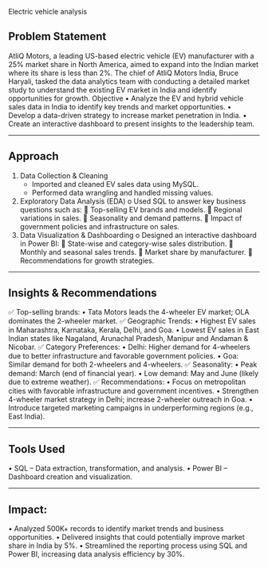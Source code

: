 Electric vehicle analysis

## Problem Statement
AtliQ Motors, a leading US-based electric vehicle (EV) manufacturer with a 25% market share in North America, aimed to expand into the Indian market where its share is less than 2%. The chief of AtliQ Motors India, Bruce Haryali, tasked the data analytics team with conducting a detailed market study to understand the existing EV market in India and identify opportunities for growth.
Objective
•	Analyze the EV and hybrid vehicle sales data in India to identify key trends and market opportunities.
•	Develop a data-driven strategy to increase market penetration in India.
•	Create an interactive dashboard to present insights to the leadership team.
________________________________________
## Approach
1.	Data Collection & Cleaning
	- Imported and cleaned EV sales data using MySQL.
	- Performed data wrangling and handled missing values.
2.	Exploratory Data Analysis (EDA)
o	Used SQL to answer key business questions such as: 
	Top-selling EV brands and models.
	Regional variations in sales.
	Seasonality and demand patterns.
	Impact of government policies and infrastructure on sales.
3.	Data Visualization & Dashboarding
o	Designed an interactive dashboard in Power BI: 
	State-wise and category-wise sales distribution.
	Monthly and seasonal sales trends.
	Market share by manufacturer.
	Recommendations for growth strategies.
________________________________________
## Insights & Recommendations
✅ Top-selling brands:
•	Tata Motors leads the 4-wheeler EV market; OLA dominates the 2-wheeler market.
✅ Geographic Trends:
•	Highest EV sales in Maharashtra, Karnataka, Kerala, Delhi, and Goa.
•	Lowest EV sales in East Indian states like Nagaland, Arunachal Pradesh, Manipur and Andaman & Nicobar.
✅ Category Preferences:
•	Delhi: Higher demand for 4-wheelers due to better infrastructure and favorable government policies.
•	Goa: Similar demand for both 2-wheelers and 4-wheelers.
✅ Seasonality:
•	Peak demand: March (end of financial year).
•	Low demand: May and June (likely due to extreme weather).
✅ Recommendations:
•	Focus on metropolitan cities with favorable infrastructure and government incentives.
•	Strengthen 4-wheeler market strategy in Delhi; increase 2-wheeler outreach in Goa.
•	Introduce targeted marketing campaigns in underperforming regions (e.g., East India).
________________________________________
## Tools Used
•	SQL – Data extraction, transformation, and analysis.
•	Power BI – Dashboard creation and visualization.
________________________________________
## Impact:
•	Analyzed 500K+ records to identify market trends and business opportunities.
•	Delivered insights that could potentially improve market share in India by 5%.
•	Streamlined the reporting process using SQL and Power BI, increasing data analysis efficiency by 30%.



